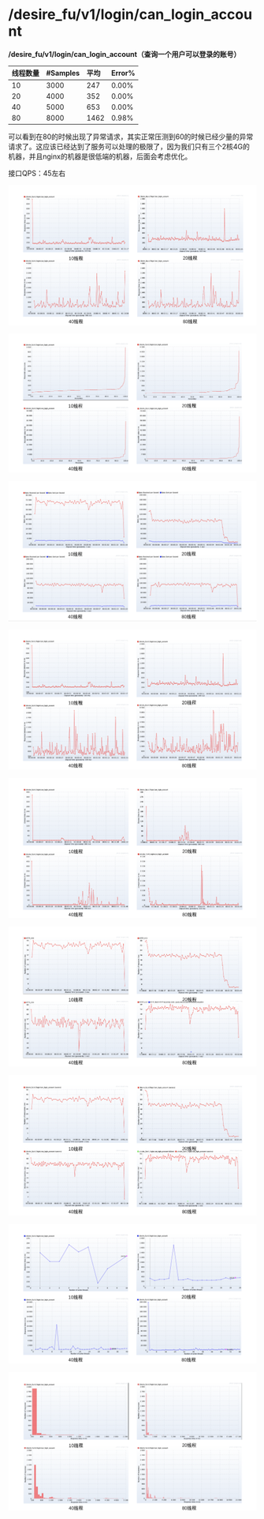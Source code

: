 # /desire\_fu/v1/login/can\_login\_account

 **/desire\_fu/v1/login/can\_login\_account（查询一个用户可以登录的账号）**

| **线程数量** | **\#Samples** | 平均 | **Error%** |
| :--- | :--- | :--- | :--- |
| 10 | 3000 | 247 | 0.00% |
| 20 | 4000 | 352 | 0.00% |
| 40 | 5000 | 653 | 0.00% |
| 80 | 8000 | 1462 | 0.98% |

可以看到在80的时候出现了异常请求，其实正常压测到60的时候已经少量的异常请求了。这应该已经达到了服务可以处理的极限了，因为我们只有三个2核4G的机器，并且nginx的机器是很低端的机器，后面会考虑优化。

接口QPS：45左右

![&#x8BF7;&#x6C42;&#x7684;&#x54CD;&#x5E94;&#x65F6;&#x95F4;&#x53D8;&#x5316;&#x8D8B;&#x52BF;&#x56FE;](../../.gitbook/assets/image%20%28107%29.png)

![&#x6210;&#x529F;&#x7684;&#x8BF7;&#x6C42;&#x7684;&#x54CD;&#x5E94;&#x65F6;&#x95F4;&#x767E;&#x5206;&#x6BD4;&#x5206;&#x5E03;&#x56FE;](../../.gitbook/assets/image%20%2883%29.png)

![&#x811A;&#x672C;&#x8FD0;&#x884C;&#x671F;&#x95F4;&#xFF0C;&#x541E;&#x5410;&#x7387;&#x53D8;&#x5316;&#x8D8B;&#x52BF;&#x56FE;](../../.gitbook/assets/image%20%2888%29.png)

![&#x811A;&#x672C;&#x8FD0;&#x884C;&#x671F;&#x95F4;&#xFF0C;&#x53D1;&#x9001;&#x4E00;&#x4E2A;&#x5B8C;&#x6574;&#x7684;&#x8BF7;&#x6C42;&#x6240;&#x9700;&#x65F6;&#x95F4;&#x7684;&#x53D8;&#x5316;&#x8D8B;&#x52BF;&#x56FE;](../../.gitbook/assets/image%20%28100%29.png)

![&#x811A;&#x672C;&#x8FD0;&#x884C;&#x671F;&#x95F4;&#xFF0C;&#x4E8B;&#x52A1;&#xFF08;&#x8BF7;&#x6C42;&#xFF09;&#x5EFA;&#x7ACB;&#x8FDE;&#x63A5;&#x6240;&#x82B1;&#x8D39;&#x7684;&#x5E73;&#x5747;&#x65F6;&#x95F4;&#x53D8;&#x5316;&#x8D8B;&#x52BF;&#x56FE;](../../.gitbook/assets/image%20%28108%29.png)

![&#x811A;&#x672C;&#x8FD0;&#x884C;&#x671F;&#x95F4;&#xFF0C;&#x54CD;&#x5E94;&#x72B6;&#x6001;&#x7801;&#x7684;&#x6570;&#x91CF;&#x53D8;&#x5316;&#x8D8B;&#x52BF;&#x56FE;](../../.gitbook/assets/image%20%2873%29.png)

![&#x6BCF;&#x79D2;&#x4E8B;&#x52A1;&#x6570;&#xFF0C;&#x5373; TPS](../../.gitbook/assets/image%20%2869%29.png)

![&#x5E73;&#x5747;&#x54CD;&#x5E94;&#x65F6;&#x95F4;&#x548C;&#x7EBF;&#x7A0B;&#x6570;&#x7684;&#x5BF9;&#x5E94;&#x53D8;&#x5316;&#x66F2;&#x7EBF;](../../.gitbook/assets/image%20%2881%29.png)

![&#x54CD;&#x5E94;&#x65F6;&#x95F4;&#x5206;&#x5E03;&#x56FE;](../../.gitbook/assets/image%20%2889%29.png)





